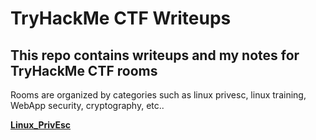 # TryHackMe CTF Writeups

## This repo contains writeups and my notes for TryHackMe CTF rooms

Rooms are organized by categories such as linux privesc, linux training, WebApp security, cryptography, etc..

**[Linux_PrivEsc](https://github.com/chadymorra/CTF_writeups/tree/main/Linux_PrivEsc)**
